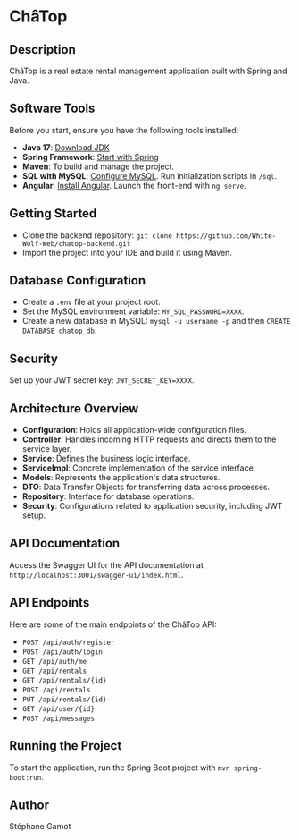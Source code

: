# ChâTop

## Description
ChâTop is a real estate rental management application built with Spring and Java.

## Software Tools
Before you start, ensure you have the following tools installed:
- **Java 17**: [Download JDK](https://www.oracle.com/java/technologies/downloads/)
- **Spring Framework**: [Start with Spring](https://start.spring.io)
- **Maven**: To build and manage the project.
- **SQL with MySQL**: [Configure MySQL](https://dev.mysql.com/downloads/installer/). Run initialization scripts in `/sql`.
- **Angular**: [Install Angular](https://angular.io). Launch the front-end with `ng serve`.

## Getting Started
- Clone the backend repository: `git clone https://github.com/White-Wolf-Web/chatop-backend.git`
- Import the project into your IDE and build it using Maven.

## Database Configuration
- Create a `.env` file at your project root.
- Set the MySQL environment variable: `MY_SQL_PASSWORD=XXXX`.
- Create a new database in MySQL: `mysql -u username -p` and then `CREATE DATABASE chatop_db`.

## Security
Set up your JWT secret key: `JWT_SECRET_KEY=XXXX`.

## Architecture Overview
- **Configuration**: Holds all application-wide configuration files.
- **Controller**: Handles incoming HTTP requests and directs them to the service layer.
- **Service**: Defines the business logic interface.
- **ServiceImpl**: Concrete implementation of the service interface.
- **Models**: Represents the application's data structures.
- **DTO**: Data Transfer Objects for transferring data across processes.
- **Repository**: Interface for database operations.
- **Security**: Configurations related to application security, including JWT setup.

## API Documentation
Access the Swagger UI for the API documentation at `http://localhost:3001/swagger-ui/index.html`.

## API Endpoints
Here are some of the main endpoints of the ChâTop API:

- `POST /api/auth/register`
- `POST /api/auth/login`
- `GET /api/auth/me`
- `GET /api/rentals`
- `GET /api/rentals/{id}`
- `POST /api/rentals`
- `PUT /api/rentals/{id}`
- `GET /api/user/{id}`
- `POST /api/messages`

## Running the Project
To start the application, run the Spring Boot project with `mvn spring-boot:run`.

## Author
Stéphane Gamot

 
